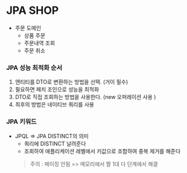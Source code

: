 # JPA SHOP 

* 주문 도메인 
  * 상품 주문 
  * 주문내역 조회
  * 주문 취소 




  

### JPA 성능 최적화 순서
1. 엔티티를 DTO로 변환하는 방법을 선택. (거이 필수)
2. 필요하면 페치 조인으로 성능을 최적화 
3. DTO로 직접 조회하는 방법을 사용한다. (new 오퍼레이션 사용 )
4. 최후의 방법은 네이티브 쿼리를 사용 



### JPA 키워드 
* JPQL => JPA DISTINCT의 의미
  * 쿼리에 DISTINCT 날려준다 
  + 조회하여 애플리케이션 레벨에서 키값으로 조합하여 중복 제거를 해준다
  > 주의 : 페이징 안됨 => 메모리에서 짤
  > 1대 다 단계에서 해결
  